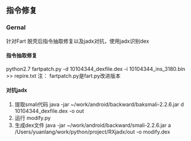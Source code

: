 ## 指令修复

### Gernal
针对Fart 脱壳后指令抽取修复以及jadx对抗，使用jadx识别dex

#### 指令抽取修复
python2.7 fartpatch.py -d 10104344_dexfile.dex -i 10104344_ins_3180.bin >> repire.txt
注： fartpatch.py是fart.py改进版本

#### 对抗jadx
1. 提取smali代码 java -jar ~/work/android/backward/baksmali-2.2.6.jar d 10104344_dexfile.dex -o out
2. 运行 modify.py 
3. 生成dex文件 java -jar ~/work/android/backward/smali-2.2.6.jar  a /Users/yuanlang/work/python/project/RXjadx/out -o modify.dex